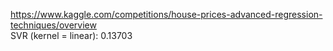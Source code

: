https://www.kaggle.com/competitions/house-prices-advanced-regression-techniques/overview  
SVR (kernel = linear): 0.13703
